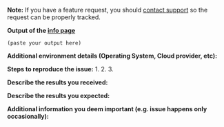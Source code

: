 
**Note:** If you have a feature request, you should [contact support](https://docs.datadoghq.com/help/) so the request can be properly tracked.

**Output of the [info page](https://docs.datadoghq.com/agent/guide/agent-commands/#agent-status-and-information)**

```text
(paste your output here)
```

**Additional environment details (Operating System, Cloud provider, etc):**

**Steps to reproduce the issue:**
1.
2.
3.

**Describe the results you received:**


**Describe the results you expected:**


**Additional information you deem important (e.g. issue happens only occasionally):**
